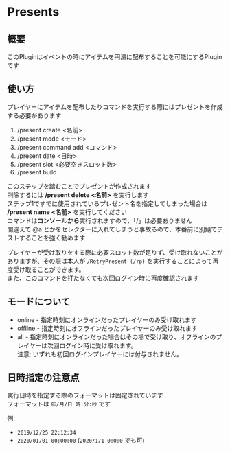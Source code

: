 # Presents
## 概要
このPluginはイベントの時にアイテムを円滑に配布することを可能にするPluginです

## 使い方
プレイヤーにアイテムを配布したりコマンドを実行する際にはプレゼントを作成する必要があります
1. /present create <名前>
1. /present mode <モード>
1. /present command add <コマンド>
1. /present date <日時>
1. /present slot <必要空きスロット数>
1. /present build

このステップを踏むことでプレゼントが作成されます  
削除するには **/present delete <名前>** を実行します  
ステップ1ですでに使用されているプレゼント名を指定してしまった場合は **/present name <名前>** を実行してください  
コマンドは**コンソールから**実行されますので、「/」は必要ありません  
間違えて @a とかをセレクターに入れてしまうと事故るので、本番前に別鯖でテストすることを強く勧めます
  
プレイヤーが受け取りをする際に必要スロット数が足りず、受け取れないことがありますが、その際は本人が ``/RetryPresent (/rp)`` を実行することによって再度受け取ることができます。  
また、このコマンドを打たなくても次回ログイン時に再度確認されます

## モードについて
* online - 指定時刻にオンラインだったプレイヤーのみ受け取れます
* offline - 指定時刻にオフラインだったプレイヤーのみ受け取れます
* all - 指定時刻にオンラインだった場合はその場で受け取り、オフラインのプレイヤーは次回ログイン時に受け取れます。  
注意: いずれも初回ログインプレイヤーには付与されません。

## 日時指定の注意点
実行日時を指定する際のフォーマットは固定されています  
フォーマットは ``年/月/日 時:分:秒`` です
  
例:
* ``2019/12/25 22:12:34``
* ``2020/01/01 00:00:00`` (``2020/1/1 0:0:0`` でも可)